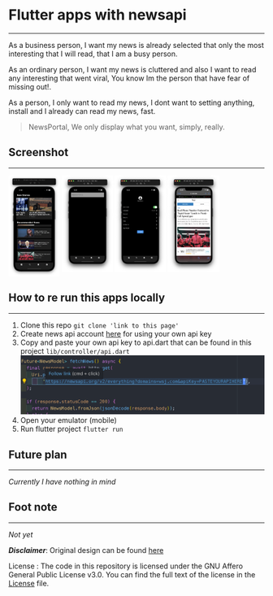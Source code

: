 # Flutter apps with newsapi

---

As a business person, I want my news is already selected that only the most interesting that I will read, that I am a busy person.

As an ordinary person, I want my news is cluttered and also I want to read any interesting that went viral, You know Im the person that have fear of missing out!.

As a person, I only want to read my news, I dont want to setting anything, install and I already can read my news, fast.

> NewsPortal, We only display what you want, simply, really.

## Screenshot

---

<div>
<img align=top src="./images/app_screenshot/1.png" width=20%  alt='homepage'>
<img align=top src="./images/app_screenshot/2.png" width=20%  alt='searchbar'>
<img align=top src="./images/app_screenshot/3.png" width=20%  alt='profilepage'>
<img align=top src="./images/app_screenshot/4.png" width=20%  alt='previewlink'>
</div>

## How to re run this apps locally

---

1. Clone this repo `git clone 'link to this page'`
2. Create news api account [here](https://newsapi.org/) for using your own api key
3. Copy and paste your own api key to api.dart that can be found in this project `lib/controller/api.dart`
   ![Api key](images/apikey.png)
4. Open your emulator (mobile)
5. Run flutter project `flutter run`

## Future plan

---

_Currently I have nothing in mind_

## Foot note

---

_Not yet_

**_Disclaimer_**: Original design can be found [here](https://dribbble.com/shots/13230921-News-Mobile-App/attachments/4833476?mode=media)

License : The code in this repository is licensed under the GNU Affero General Public License v3.0. You can find the full text of the license in the [License](LICENSE.txt) file.
